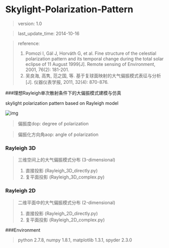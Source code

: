 Skylight-Polarization-Pattern
=============================
>version: 1.0

>last_update_time: 2014-10-16

>reference:
>
>1. Pomozi I, Gál J, Horváth G, et al. Fine structure of the celestial polarization pattern and its temporal change during the total solar eclipse of 11 August 1999\[J\]. Remote sensing of Environment, 2001, 76(2): 181-201.
>2. 吴良海, 高隽, 范之国, 等. 基于复球面映射的大气偏振模式表征与分析\[J\]. 仪器仪表学报, 2011, 32(4): 870-876.

###理想Rayleigh单次散射条件下的大偏振模式建模与仿真

skylight polarization pattern based on Rayleigh model

![img](https://github.com/ConanGit/gallery/blob/master/Skylight-Polarization-Pattern/img1.jpg)
>偏振度dop: degree of polarization

>偏振化方向角aop: angle of polarization

### Rayleigh 3D
>三维空间上的大气偏振模式分布 (3-dimensional)
>
>1. 直接投影 (Rayleigh_3D_directly.py)
>2. 复平面投影 (Rayleigh_3D_complex.py)

### Rayleigh 2D
>二维平面中的大气偏振模式分布 (2-dimensional)
>
>1. 直接投影 (Rayleigh_2D_directly.py)
>2. 复平面投影 (Rayleigh_2D_complex.py)

###Environment
>python 2.7.8, numpy 1.8.1, matplotlib 1.3.1, spyder 2.3.0

